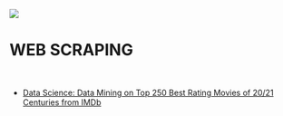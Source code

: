 ![](http://arqmain.net/RProject_Python_Logos/RWebScraping.gif) 
# WEB SCRAPING
<br>

* [ Data Science: Data Mining on Top 250 Best Rating Movies of 20/21 Centuries from IMDb ](https://github.com/arqmain/WEB_SCRAPING/blob/master/R_Web_Scraping/IMDb-250Movies/README.md)




